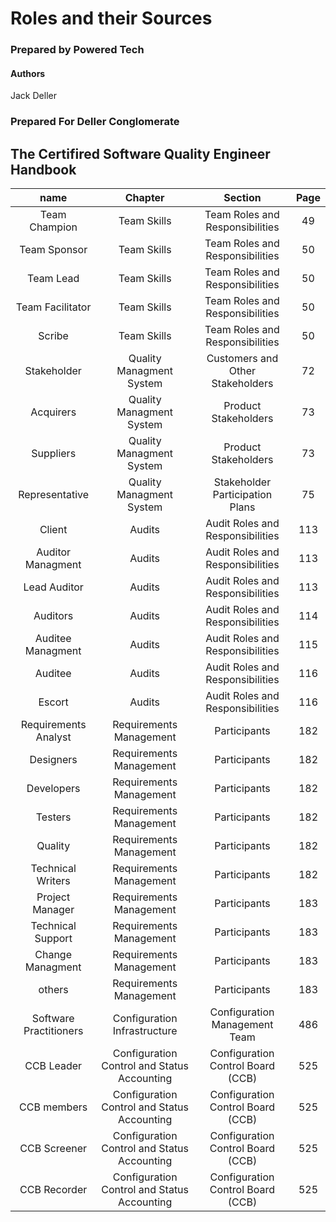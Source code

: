 # Roles and their Sources
### Prepared by Powered Tech
#### Authors
Jack Deller
### Prepared For Deller Conglomerate

## The Certifired Software Quality Engineer Handbook
| name | Chapter|Section | Page|
|:------:|:--:|:-----:|:---:|
|Team Champion|Team Skills|Team Roles and Responsibilities|49|
|Team Sponsor|Team Skills|Team Roles and Responsibilities|50|
|Team Lead|Team Skills|Team Roles and Responsibilities|50|
|Team Facilitator|Team Skills|Team Roles and Responsibilities|50|
|Scribe|Team Skills|Team Roles and Responsibilities|50|
|Stakeholder|Quality Managment System|Customers and Other Stakeholders|72|
|Acquirers|Quality Managment System|Product Stakeholders|73|
|Suppliers|Quality Managment System|Product Stakeholders|73|
|Representative|Quality Managment System|Stakeholder Participation Plans|75|
|Client|Audits|Audit Roles and Responsibilities|113|
|Auditor Managment|Audits|Audit Roles and Responsibilities|113|
|Lead Auditor|Audits|Audit Roles and Responsibilities|113|
|Auditors|Audits|Audit Roles and Responsibilities|114|
|Auditee Managment|Audits|Audit Roles and Responsibilities|115|
|Auditee|Audits|Audit Roles and Responsibilities|116|
|Escort|Audits|Audit Roles and Responsibilities|116|
|Requirements Analyst|Requirements Management|Participants|182|
|Designers|Requirements Management|Participants|182|
|Developers|Requirements Management|Participants|182|
|Testers|Requirements Management|Participants|182|
|Quality|Requirements Management|Participants|182|
|Technical Writers|Requirements Management|Participants|182|
|Project Manager|Requirements Management|Participants|183|
|Technical Support|Requirements Management|Participants|183|
|Change Managment|Requirements Management|Participants|183|
|others|Requirements Management|Participants|183|
|Software Practitioners|Configuration Infrastructure|Configuration Management Team|486|
|CCB Leader|Configuration Control and Status Accounting|Configuration Control Board (CCB)|525|
|CCB members|Configuration Control and Status Accounting|Configuration Control Board (CCB)|525|
|CCB Screener|Configuration Control and Status Accounting|Configuration Control Board (CCB)|525|
|CCB Recorder|Configuration Control and Status Accounting|Configuration Control Board (CCB)|525|
